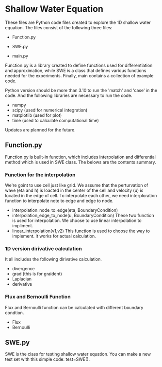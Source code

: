 # Shallow Water Equation
 
 These files are Python code files created to explore the 1D shallow water equation. The files consist of the following three files:
 
 * Function.py
 
 * SWE.py
 
 * main.py
 
 Function.py is a library created to define functions used for differentiation and approximation, while SWE is a class that defines various functions needed for the experiments. Finally, main contains a collection of example code.

 Python version should be more than 3.10 to run the 'match' and 'case' in the code. And the following libraries are necessary to run the code.
 * numpy
 * scipy (used for numerical integration)
 * matplotlib (used for plot)
 * time (used to calculate computational time)
 
 Updates are planned for the future.
 
 
 ## Function.py
 
 Function.py is built-in function, which includes interpolation and differential method which is used in SWE class. The belows are the contents summary.

  ### Function for the interpolation
  We're goint to use cell just like grid. We assume that the perturvation of wave (eta and h) is loacted in the center of the cell and velocity (u) is located in the edge of cell.
  To interpolate each other, we need interploration function to interpolate note to edge and edge to node.
   * interpolation_node_to_edge(eta, BoundaryCondition)
   * interpolation_edge_to_node(u, BoundaryCondition)
  These two function is used for interpolation. We choose to use linear interpolation to impliment.
   * linear_interpolation(v1,v2)
  This function is used to choose the way to implement. It works for actual calculation.

  ### 1D version dirivative calculation
  It all includes the following dirivative calculation.
   * divergence
   * grad (this is for graident)
   * Laplacian
   * derivative

  ### Flux and Bernoulli Function
  Flux and Bernoulli function can be calculated with different boundary condtion.
   * Flux
   * Bernoulli
 
 
 ## SWE.py
 
 SWE is the class for testing shallow water equation. You can make a new test set with this simple code: test=SWE().
